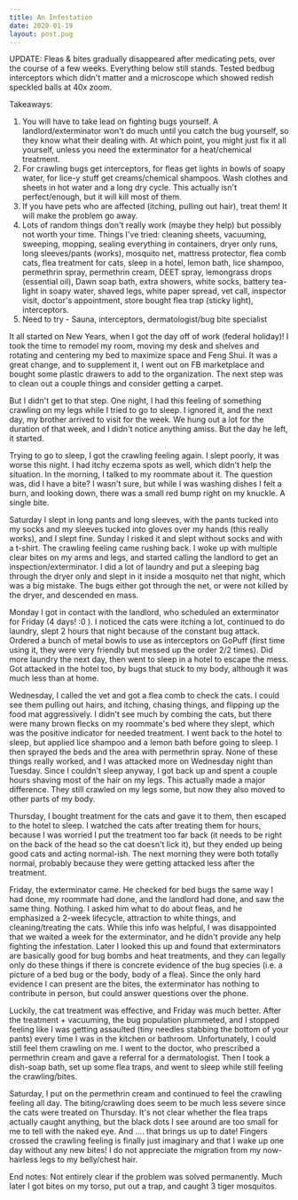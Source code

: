 ```yaml
---
title: An Infestation
date: 2020-01-19
layout: post.pug
---
```


UPDATE:
Fleas & bites gradually disappeared after medicating pets, over the course of a few weeks. Everything below still stands. Tested bedbug interceptors which didn't matter and a microscope which showed redish speckled balls at 40x zoom.


Takeaways:
1. You will have to take lead on fighting bugs yourself. A landlord/exterminator won't do much until you catch the bug yourself, so they know what their dealing with. At which point, you might just fix it all yourself, unless you need the exterminator for a heat/chemical treatment.
2. For crawling bugs get interceptors, for fleas get lights in bowls of soapy water, for lice-y stuff get creams/chemical shampoos. Wash clothes and sheets in hot water and a long dry cycle. This actually isn't perfect/enough, but it will kill most of them.
3. If you have pets who are affected (itching, pulling out hair), treat them! It will make the problem go away.
4. Lots of random things don't really work (maybe they help) but possibly not worth your time. Things I've tried: cleaning sheets, vacuuming, sweeping, mopping, sealing everything in containers, dryer only runs, long sleeves/pants (works), mosquito net, mattress protector, flea comb cats, flea treatment for cats, sleep in a hotel, lemon bath, lice shampoo, permethrin spray, permethrin cream, DEET spray, lemongrass drops (essential oil), Dawn soap bath, extra showers, white socks, battery tea-light in soapy water, shaved legs, white paper spread, vet call, inspector visit, doctor's appointment, store bought flea trap (sticky light), interceptors.
5. Need to try - Sauna, interceptors, dermatologist/bug bite specialist


It all started on New Years, when I got the day off of work (federal holiday)! I took the time to remodel my room, moving my desk and shelves and rotating and centering my bed to maximize space and Feng Shui. It was a great change, and to supplement it, I went out on FB marketplace and bought some plastic drawers to add to the organization. The next step was to clean out a couple things and consider getting a carpet.

But I didn't get to that step. One night, I had this feeling of something crawling on my legs while I tried to go to sleep. I ignored it, and the next day, my brother arrived to visit for the week. We hung out a lot for the duration of that week, and I didn't notice anything amiss. But the day he left, it started.

Trying to go to sleep, I got the crawling feeling again. I slept poorly, it was worse this night. I had itchy eczema spots as well, which didn't help the situation. In the morning, I talked to my roommate about it. The question was, did I have a bite? I wasn't sure, but while I was washing dishes I felt a burn, and looking down, there was a small red bump right on my knuckle. A single bite.

Saturday I slept in long pants and long sleeves, with the pants tucked into my socks and my sleeves tucked into gloves over my hands (this really works), and I slept fine. Sunday I risked it and slept without socks and with a t-shirt. The crawling feeling came rushing back. I woke up with multiple clear bites on my arms and legs, and started calling the landlord to get an inspection/exterminator. I did a lot of laundry and put a sleeping bag through the dryer only and slept in it inside a mosquito net that night, which was a big mistake. The bugs either got through the net, or were not killed by the dryer, and descended en mass.

Monday I got in contact with the landlord, who scheduled an exterminator for Friday (4 days! :0 ). I noticed the cats were itching a lot, continued to do laundry, slept 2 hours that night because of the constant bug attack. Ordered a bunch of metal bowls to use as interceptors on GoPuff (first time using it, they were very friendly but messed up the order 2/2 times). Did more laundry the next day, then went to sleep in a hotel to escape the mess. Got attacked in the hotel too, by bugs that stuck to my body, although it was much less than at home.

Wednesday, I called the vet and got a flea comb to check the cats. I could see them pulling out hairs, and itching, chasing things, and flipping up the food mat aggressively. I didn't see much by combing the cats, but there were many brown flecks on my roommate's bed where they slept, which was the positive indicator for needed treatment. I went back to the hotel to sleep, but applied lice shampoo and a lemon bath before going to sleep. I then sprayed the beds and the area with permethrin spray. None of these things really worked, and I was attacked more on Wednesday night than Tuesday. Since I couldn't sleep anyway, I got back up and spent a couple hours shaving most of the hair on my legs. This actually made a major difference. They still crawled on my legs some, but now they also moved to other parts of my body.

Thursday, I bought treatment for the cats and gave it to them, then escaped to the hotel to sleep. I watched the cats after treating them for hours, because I was worried I put the treatment too far back (it needs to be right on the back of the head so the cat doesn't lick it), but they ended up being good cats and acting normal-ish. The next morning they were both totally normal, probably because they were getting attacked less after the treatment.

Friday, the exterminator came. He checked for bed bugs the same way I had done, my roommate had done, and the landlord had done, and saw the same thing. Nothing. I asked him what to do about fleas, and he emphasized a 2-week lifecycle, attraction to white things, and cleaning/treating the cats. While this info was helpful, I was disappointed that we waited a week for the exterminator, and he didn't provide any help fighting the infestation. Later I looked this up and found that exterminators are basically good for bug bombs and heat treatments, and they can legally only do these things if there is concrete evidence of the bug species (i.e. a picture of a bed bug or the body, body of a flea). Since the only hard evidence I can present are the bites, the exterminator has nothing to contribute in person, but could answer questions over the phone.

Luckily, the cat treatment was effective, and Friday was much better. After the treatment + vacuuming, the bug population plummeted, and I stopped feeling like I was getting assaulted (tiny needles stabbing the bottom of your pants) every time I was in the kitchen or bathroom. Unfortunately, I could still feel them crawling on me. I went to the doctor, who prescribed a permethrin cream and gave a referral for a dermatologist. Then I took a dish-soap bath, set up some flea traps, and went to sleep while still feeling the crawling/bites.

Saturday, I put on the permethrin cream and continued to feel the crawling feeling all day. The biting/crawling does seem to be much less severe since the cats were treated on Thursday. It's not clear whether the flea traps actually caught anything, but the black dots I see around are too small for me to tell with the naked eye. And .... that brings us up to date! Fingers crossed the crawling feeling is finally just imaginary and that I wake up one day without any new bites! I do not appreciate the migration from my now-hairless legs to my belly/chest hair.

End notes: Not entirely clear if the problem was solved permanently. Much later I got bites on my torso, put out a trap, and caught 3 tiger mosquitos.

